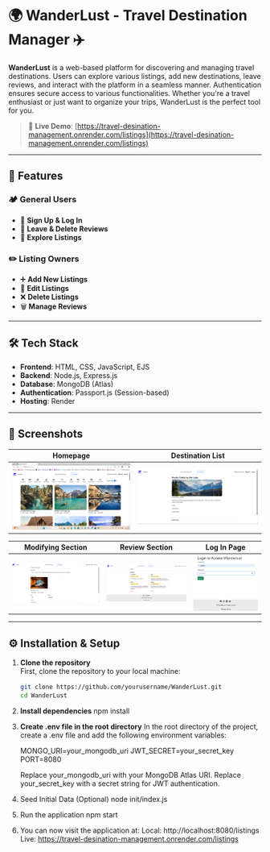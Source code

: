 # 🌍 WanderLust - Travel Destination Manager ✈️

**WanderLust** is a web-based platform for discovering and managing travel destinations. Users can explore various listings, add new destinations, leave reviews, and interact with the platform in a seamless manner. Authentication ensures secure access to various functionalities. Whether you're a travel enthusiast or just want to organize your trips, WanderLust is the perfect tool for you.

> 🔗 **Live Demo**: [https://travel-desination-management.onrender.com/listings](https://travel-desination-management.onrender.com/listings)

---

## 🚀 Features

### 🏕️ General Users  
- 🌟 **Sign Up & Log In**  
- 💬 **Leave & Delete Reviews**  
- 📌 **Explore Listings**  

### ✏️ Listing Owners  
- ➕ **Add New Listings**  
- 🔄 **Edit Listings**  
- ❌ **Delete Listings**  
- 🗑 **Manage Reviews**  

---

## 🛠 Tech Stack

- **Frontend**: HTML, CSS, JavaScript, EJS  
- **Backend**: Node.js, Express.js  
- **Database**: MongoDB (Atlas)  
- **Authentication**: Passport.js (Session-based)  
- **Hosting**: Render  

---

## 📸 Screenshots

| Homepage | Destination List |
|---------|------------------|
| ![Homepage](Screenshots/Homepage.png) | ![Destination List](Screenshots/Destination-List.png) |

| Modifying Section | Review Section | Log In Page |
|-------------------|----------------|-------------|
| ![Modifying](Screenshots/Modifying-Section.png) | ![Review](Screenshots/Review-Section.png) | ![Login](Screenshots/Log-in-page.png) |

---

## ⚙️ Installation & Setup

1. **Clone the repository**  
   First, clone the repository to your local machine:
   ```bash
   git clone https://github.com/yourusername/WanderLust.git
   cd WanderLust

2. **Install dependencies**
    npm install

3. **Create .env file in the root directory**
    In the root directory of the project, create a .env file and add the following environment variables:

    MONGO_URI=your_mongodb_uri
    JWT_SECRET=your_secret_key
    PORT=8080
   
    Replace your_mongodb_uri with your MongoDB Atlas URI.
    Replace your_secret_key with a secret string for JWT authentication.

4. Seed Initial Data (Optional)
    node init/index.js

5. Run the application
    npm start

6. You can now visit the application at:
Local: http://localhost:8080/listings
Live: https://travel-desination-management.onrender.com/listings



